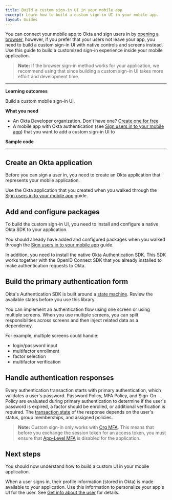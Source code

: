 ```yaml
---
title: Build a custom sign-in UI in your mobile app
excerpt: Learn how to build a custom sign-in UI in your mobile app.
layout: Guides
---
```


You can connect your mobile app to Okta and sign users in by [opening a browser](/docs/guides/sign-into-mobile-app/), however, if you prefer that your users not leave your app, you need to build a custom sign-in UI with native controls and screens instead. Use this guide to build a customized sign-in experience inside your mobile application.

> **Note:** If the browser sign-in method works for your application, we recommend using that since building a custom sign-in UI takes more effort and development time.

---

**Learning outcomes**

Build a custom mobile sign-in UI.

**What you need**

* An Okta Developer organization. Don't have one? [Create one for free](https://developer.okta.com/signup)
* A mobile app with Okta authentication (see [Sign users in to your mobile app](/docs/guides/sign-into-mobile-app/)) that you want to add a custom sign-in UI to

**Sample code**

<StackSelector snippet="samplecode" noSelector/>

---

## Create an Okta application

Before you can sign a user in, you need to create an Okta application that represents your mobile application.

Use the Okta application that you created when you walked through the [Sign users in to your mobile app](/docs/guides/sign-into-mobile-app/-/main/#create-an-okta-app-integration) guide.

## Add and configure packages

To build the custom sign-in UI, you need to install and configure a native Okta SDK to your application.

You should already have added and configured packages when you walked through the [Sign users in to your mobile app](/docs/guides/sign-into-mobile-app/-/main/#add-and-configure-packages) guide.

In addition, you need to install the native Okta Authentication SDK. This SDK works together with the OpenID Connect SDK that you already installed to make authentication requests to Okta.

<StackSelector snippet="installoktaauthsdk" noSelector/>

## Build the primary authentication form

Okta's Authentication SDK is built around a [state machine](/docs/reference/api/authn/#transaction-state). Review the available states before you use this library.

You can implement an authentication flow using one screen or using multiple screens. When you use multiple screens, you can spilt responsibilties across screens and then inject related data as a dependency.

For example, multiple screens could handle:

* login/password input
* multifactor enrollment
* factor selection
* multifactor verification

<StackSelector snippet="primaryauth" noSelector/>

## Handle authentication responses

Every authentication transaction starts with primary authentication, which validates a user's password. Password Policy, MFA Policy, and Sign-On Policy are evaluated during primary authentication to determine if the user's password is expired, a factor should be enrolled, or additional verification is required. The [transaction state](/docs/api/resources/authn/#transaction-state) of the response depends on the user's status, group memberships, and assigned policies.

> **Note:** Custom sign-in only works with [Org MFA](/docs/guides/mfa/sms/main/#set-up-your-org-for-mfa). This means that before you exchange the session token for an access token, you must ensure that [App-Level MFA](https://help.okta.com/okta_help.htm?id=ext_MFA_App_Level) is disabled for the application.

<StackSelector snippet="handle-responses" noSelector/>

## Next steps

You should now understand how to build a custom UI in your mobile application.

When a user signs in, their profile information (stored in Okta) is made available to your application. Use this information to personalize your app's UI for the user. See [Get info about the user](/docs/guides/sign-into-mobile-app/-/main/#get-info-about-the-user) for details.